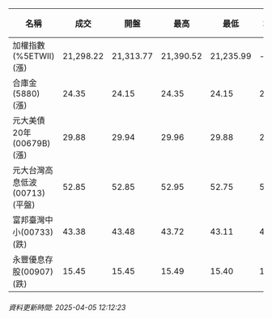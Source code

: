 | 名稱 | 成交 | 開盤 | 最高 | 最低 | 均價 | 成交金額(億) | 昨收 | 漲跌幅 | 漲跌 | 總量 | 昨量 | 振幅 |
| -------- | -------- | -------- | -------- |-------- | -------- | -------- |-------- |-------- |-------- | -------- | -------- |-------- |
|加權指數(%5ETWII) (漲)|21,298.22|21,313.77|21,390.52|21,235.99|-|2,332.75|21,280.17|0.08%|18.05|4,932,654|0|0.73%|
|合庫金(5880) (漲)|24.35|24.15|24.35|24.15|24.31|1.57|24.25|0.41%|0.10|6,456|8,081|0.82%|
|元大美債20年(00679B) (漲)|29.88|29.94|29.96|29.88|29.92|15.22|29.87|0.03%|0.01|50,874|88,104|0.27%|
|元大台灣高息低波(00713) (平盤)|52.85|52.85|52.95|52.75|52.84|5.30|52.85|0.00%|0.00|10,035|13,317|0.38%|
|富邦臺灣中小(00733) (跌)|43.38|43.48|43.72|43.11|43.39|0.707|43.50|0.28%|0.12|1,629|2,907|1.40%|
|永豐優息存股(00907) (跌)|15.45|15.45|15.49|15.40|15.45|0.296|15.46|0.06%|0.01|1,914|1,135|0.58%|
###### 資料更新時間: 2025-04-05 12:12:23